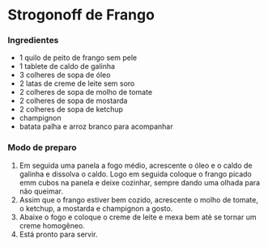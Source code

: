 # Strogonoff de Frango
### Ingredientes 
 - 1 quilo de peito de frango sem pele 
 - 1 tablete de caldo de galinha 
 - 3 colheres de sopa de óleo
 - 2 latas de creme de leite sem soro
 - 2 colheres de sopa de molho de tomate
 - 2 colheres de sopa de mostarda
 - 2 colheres de sopa de ketchup
 - champignon 
 - batata palha e arroz branco para acompanhar

### Modo de preparo 
 1. Em seguida uma panela a fogo médio, acrescente o óleo e o caldo de galinha e dissolva o caldo. Logo em 
 seguida coloque o frango picado emm cubos na panela e deixe cozinhar, sempre dando uma olhada para não queimar.
 2. Assim que o frango estiver bem cozido, acrescente o molho de tomate, o ketchup, a mostarda e
 champignon a gosto.
 3. Abaixe o fogo e coloque o creme de leite e mexa bem até se tornar um creme homogêneo.
 4. Está pronto para servir.
